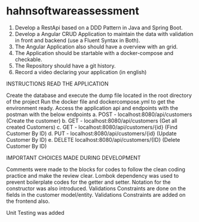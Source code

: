 # hahnsoftwareassessment

1. Develop a RestApi based on a DDD Pattern in Java and Spring Boot.
2. Develop a Angular CRUD Application to maintain the data with validation in front and backend (use a Fluent Syntax in Both).
3. The Angular Application also should have a overview with an grid.
4. The Application should be startable with a docker-compose and checkable.
5. The Repository should have a git history.
6. Record a video declaring your application (in english)

INSTRUCTIONS READ THE APPLICATION

Create the database and execute the dump file located in the root directory of the project
Run the docker file and dockercompose.yml to get the environment ready.
Access the application api and endpoints with the postman with the below endpoints 
a. POST - localhost:8080/api/customers (Create the customer) 
b. GET - localhost:8080/api/customers (Get all created Customers) 
c. GET -  localhost:8080/api/customers/{id} (Find Customer By ID) 
d. PUT - localhost:8080/api/customers/{id} (Update Customer By ID) 
e. DELETE localhost:8080/api/customers/{ID} (Delete Customer By ID)


IMPORTANT CHOICES MADE DURING DEVELOPMENT

Comments were made to the blocks for codes to follow the clean coding practice and make the review clear.
Lombok dependency was used to prevent boilerplate codes for the getter and setter.
Notation for the constructor was also introduced.
Validations Constraints are done on the fields in the customer model/entity.
Validations Constraints are added on the frontend also.

Unit Testing was added 




